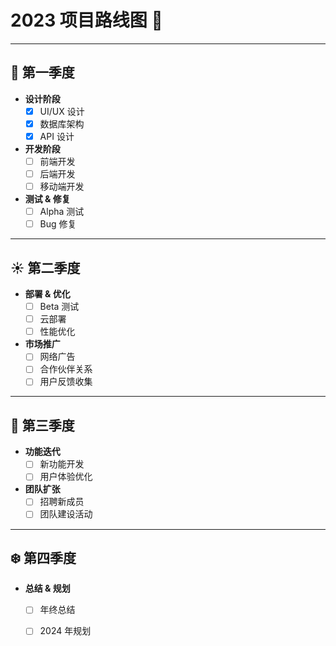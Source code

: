 # 2023 项目路线图 🚀

---

## 🌱 第一季度

- **设计阶段**
  - [x] UI/UX 设计
  - [x] 数据库架构
  - [x] API 设计

- **开发阶段**
  - [ ] 前端开发
  - [ ] 后端开发
  - [ ] 移动端开发

- **测试 & 修复**
  - [ ] Alpha 测试
  - [ ] Bug 修复

---

## ☀️ 第二季度

- **部署 & 优化**
  - [ ] Beta 测试
  - [ ] 云部署
  - [ ] 性能优化

- **市场推广**
  - [ ] 网络广告
  - [ ] 合作伙伴关系
  - [ ] 用户反馈收集

---

## 🍁 第三季度

- **功能迭代**
  - [ ] 新功能开发
  - [ ] 用户体验优化

- **团队扩张**
  - [ ] 招聘新成员
  - [ ] 团队建设活动

---

## ❄️ 第四季度

- **总结 & 规划**
  - [ ] 年终总结
  - [ ] 2024 年规划

